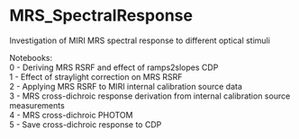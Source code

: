 # MRS_SpectralResponse
Investigation of MIRI MRS spectral response to different optical stimuli  

Notebooks:  
0 - Deriving MRS RSRF and effect of ramps2slopes CDP  
1 - Effect of straylight correction on MRS RSRF  
2 - Applying MRS RSRF to MIRI internal calibration source data  
3 - MRS cross-dichroic response derivation from internal calibration source measurements  
4 - MRS cross-dichroic PHOTOM  
5 - Save cross-dichroic response to CDP  
